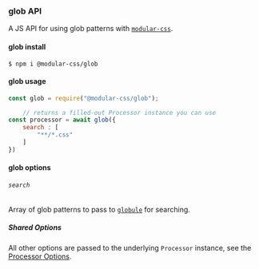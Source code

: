 ### glob API

A JS API for using glob patterns with [`modular-css`](https://github.com/tivac/modular-css).

#### glob install

`$ npm i @modular-css/glob`

#### glob usage

```javascript
const glob = require("@modular-css/glob");

    // returns a filled-out Processor instance you can use
const processor = await glob({
    search : [
        "**/*.css"
    ]
})
```

#### glob options

###### `search`

Array of glob patterns to pass to [`globule`](https://www.npmjs.com/package/globule) for searching.

##### Shared Options

All other options are passed to the underlying `Processor` instance, see the [Processor Options](#processor-options).

